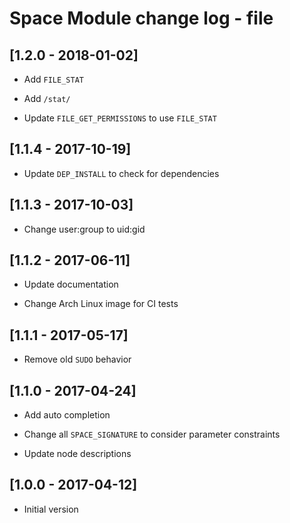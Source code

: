 # Space Module change log - file

## [1.2.0 - 2018-01-02]

+ Add `FILE_STAT`

+ Add `/stat/`

* Update `FILE_GET_PERMISSIONS` to use `FILE_STAT`


## [1.1.4 - 2017-10-19]

* Update `DEP_INSTALL` to check for dependencies


## [1.1.3 - 2017-10-03]

* Change user:group to uid:gid


## [1.1.2 - 2017-06-11]

* Update documentation

* Change Arch Linux image for CI tests


## [1.1.1 - 2017-05-17]

* Remove old `SUDO` behavior


## [1.1.0 - 2017-04-24]

+ Add auto completion

* Change all `SPACE_SIGNATURE` to consider parameter constraints

* Update node descriptions


## [1.0.0 - 2017-04-12]

+ Initial version
